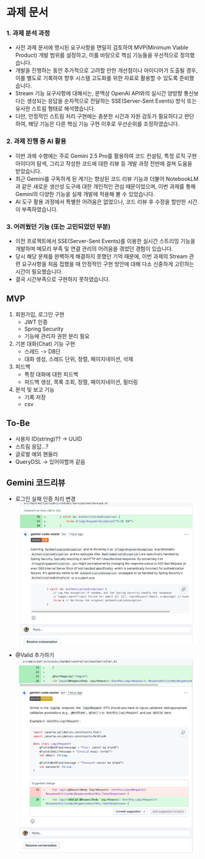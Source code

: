 # 과제 문서
### 1. 과제 분석 과정
- 사전 과제 문서에 명시된 요구사항을 면밀히 검토하여 MVP(Minimum Viable Product) 개발 범위를 설정하고, 이를 바탕으로 핵심 기능들을 우선적으로 정의했습니다.
- 개발을 진행하는 동안 추가적으로 고려할 만한 개선점이나 아이디어가 도출될 경우, 이를 별도로 기록하여 향후 시스템 고도화를 위한 자료로 활용할 수 있도록 준비했습니다.
- Stream 기능 요구사항에 대해서는, 문맥상 OpenAI API와의 실시간 양방향 통신보다는 생성되는 응답을 순차적으로 전달하는 SSE(Server-Sent Events) 방식 
또는 유사한 스트림 형태로 해석했습니다. 
- 다만, 안정적인 스트림 처리 구현에는 충분한 시간과 자원 검토가 필요하다고 판단하여, 해당 기능은 다른 핵심 기능 구현 이후로 우선순위를 조정하였습니다.

### 2. 과제 진행 중 AI 활용
- 이번 과제 수행에는 주로 Gemini 2.5 Pro를 활용하여 코드 컨설팅, 특정 로직 구현 아이디어 탐색, 그리고 작성한 코드에 대한 리뷰 등 개발 과정 전반에 걸쳐 도움을 받았습니다.
- 최근 Gemini를 구독하게 된 계기는 향상된 코드 리뷰 기능과 더불어 NotebookLM과 같은 새로운 생산성 도구에 대한 개인적인 관심 때문이었으며, 이번 과제를 통해 Gemini의 다양한 기능을 실제 개발에 적용해 볼 수 있었습니다.
- AI 도구 활용 과정에서 특별한 어려움은 없었으나, 코드 리뷰 후 수정을 할만한 시간이 부족하였습니다.

### 3. 어려웠던 기능 (또는 고민되었던 부분)
- 이전 프로젝트에서 SSE(Server-Sent Events)를 이용한 실시간 스트리밍 기능을 개발하며 메모리 부족 및 연결 관리의 어려움을 겪었던 경험이 있습니다. 
- 당시 해당 문제를 완벽하게 해결하지 못했던 기억 때문에, 이번 과제의 Stream 관련 요구사항을 처음 접했을 때 안정적인 구현 방안에 대해 다소 신중하게 고민하는 시간이 필요했습니다.
- 결국 시간부족으로 구현하지 못하였습니다.

## MVP
1. 회원가입, 로그인 구현
   - JWT 인증
   - Spring Security
   - 기능에 관리자 권한 분리 필요
2. 기본 대화(Chat) 기능 구현
    - 스레드 -> DB단
    - 대화 생성, 스레드 단위, 정렬, 페이지네이션, 삭제
3. 피드백
    - 특정 대화에 대한 피드백
    - 피드백 생성, 목록 조회, 정렬, 페이지네이션, 필터링
4. 분석 및 보고 기능
    - 기록 저장
    - csv

## To-Be
- 사용자 ID(string)?? -> UUID
- 스트림 응답...?
- 글로벌 예외 핸들러
- QueryDSL -> 있어야할꺼 같음

## Gemini 코드리뷰
- 로그인 실패 인증 처리 변경
![img.png](img.png)

- @Valid 추가하기
![img_1.png](img_1.png)